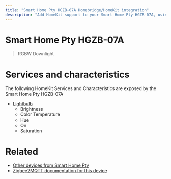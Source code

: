 ```yaml
---
title: "Smart Home Pty HGZB-07A Homebridge/HomeKit integration"
description: "Add HomeKit support to your Smart Home Pty HGZB-07A, using Homebridge, Zigbee2MQTT and homebridge-z2m."
---
```

<!---
This file has been GENERATED using src/docgen/docgen.ts
DO NOT EDIT THIS FILE MANUALLY!
-->
# Smart Home Pty HGZB-07A
> RGBW Downlight


# Services and characteristics
The following HomeKit Services and Characteristics are exposed by
the Smart Home Pty HGZB-07A

* [Lightbulb](../../light.md)
  * Brightness
  * Color Temperature
  * Hue
  * On
  * Saturation


# Related
* [Other devices from Smart Home Pty](../index.md#smart_home_pty)
* [Zigbee2MQTT documentation for this device](https://www.zigbee2mqtt.io/devices/HGZB-07A.html)